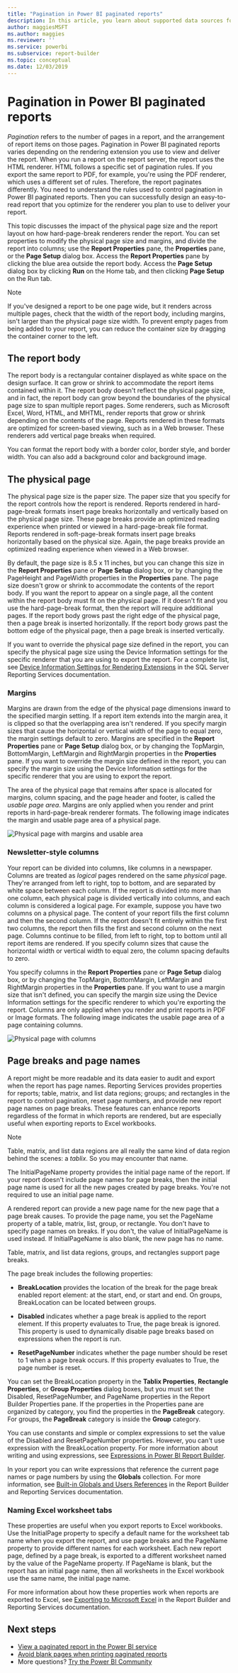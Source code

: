 ```yaml
---
title: "Pagination in Power BI paginated reports"
description: In this article, you learn about supported data sources for paginated reports in the Power BI service, and how to connect to Azure SQL Database data sources.
author: maggiesMSFT
ms.author: maggies
ms.reviewer: ''
ms.service: powerbi
ms.subservice: report-builder
ms.topic: conceptual
ms.date: 12/03/2019
---
```

# Pagination in Power BI paginated reports

 *Pagination* refers to the number of pages in a report, and the arrangement of report items on those pages. Pagination in Power BI paginated reports varies depending on the rendering extension you use to view and deliver the report. When you run a report on the report server, the report uses the HTML renderer. HTML follows a specific set of pagination rules. If you export the same report to PDF, for example, you're using the PDF renderer, which uses a different set of rules. Therefore, the report paginates differently. You need to understand the rules used to control pagination in Power BI paginated reports. Then you can successfully design an easy-to-read report that you optimize for the renderer you plan to use to deliver your report.  
  
 This topic discusses the impact of the physical page size and the report layout on how hard-page-break renderers render the report. You can set properties to modify the physical page size and margins, and divide the report into columns; use the **Report Properties** pane, the **Properties** pane, or the **Page Setup** dialog box. Access the **Report Properties** pane by clicking the blue area outside the report body. Access the **Page Setup** dialog box by clicking **Run** on the Home tab, and then clicking **Page Setup** on the Run tab.  
  
> [!NOTE]  
>  If you've designed a report to be one page wide, but it renders across multiple pages, check that the width of the report body, including margins, isn't larger than the physical page size width. To prevent empty pages from being added to your report, you can reduce the container size by dragging the container corner to the left.  

## The report body  
 The report body is a rectangular container displayed as white space on the design surface. It can grow or shrink to accommodate the report items contained within it. The report body doesn't reflect the physical page size, and in fact, the report body can grow beyond the boundaries of the physical page size to span multiple report pages. Some renderers, such as Microsoft Excel, Word, HTML, and MHTML, render reports that grow or shrink depending on the contents of the page. Reports rendered in these formats are optimized for screen-based viewing, such as in a Web browser. These renderers add vertical page breaks when required.  
  
 You can format the report body with a border color, border style, and border width. You can also add a background color and background image.  
  
## The physical page  
 The physical page size is the paper size. The paper size that you specify for the report controls how the report is rendered. Reports rendered in hard-page-break formats insert page breaks horizontally and vertically based on the physical page size. These page breaks provide an optimized reading experience when printed or viewed in a hard-page-break file format. Reports rendered in soft-page-break formats insert page breaks horizontally based on the physical size. Again, the page breaks provide an optimized reading experience when viewed in a Web browser.  
  
 By default, the page size is 8.5 x 11 inches, but you can change this size in the **Report Properties** pane or **Page Setup** dialog box, or by changing the PageHeight and PageWidth properties in the **Properties** pane. The page size doesn't grow or shrink to accommodate the contents of the report body. If you want the report to appear on a single page, all the content within the report body must fit on the physical page. If it doesn't fit and you use the hard-page-break format, then the report will require additional pages. If the report body grows past the right edge of the physical page, then a page break is inserted horizontally. If the report body grows past the bottom edge of the physical page, then a page break is inserted vertically.  
  
 If you want to override the physical page size defined in the report, you can specify the physical page size using the Device Information settings for the specific renderer that you are using to export the report. For a complete list, see [Device Information Settings for Rendering Extensions](https://docs.microsoft.com/sql/reporting-services/device-information-settings-for-rendering-extensions-reporting-services?view=sql-server-2017) in the SQL Server Reporting Services documentation.  
  
### Margins

 Margins are drawn from the edge of the physical page dimensions inward to the specified margin setting. If a report item extends into the margin area, it is clipped so that the overlapping area isn't rendered. If you specify margin sizes that cause the horizontal or vertical width of the page to equal zero, the margin settings default to zero. Margins are specified in the **Report Properties** pane or **Page Setup** dialog box, or by changing the TopMargin, BottomMargin, LeftMargin and RightMargin properties in the **Properties** pane. If you want to override the margin size defined in the report, you can specify the margin size using the Device Information settings for the specific renderer that you are using to export the report.  
  
 The area of the physical page that remains after space is allocated for margins, column spacing, and the page header and footer, is called the *usable page area*. Margins are only applied when you render and print reports in hard-page-break renderer formats. The following image indicates the margin and usable page area of a physical page.  
  
![Physical page with margins and usable area](media/paginated-reports-pagination/power-bi-paginated-rs-page-margins.png) 
  
### Newsletter-style columns  

 Your report can be divided into columns, like columns in a newspaper. Columns are treated as *logical* pages rendered on the same *physical* page. They're arranged from left to right, top to bottom, and are separated by white space between each column. If the report is divided into more than one column, each physical page is divided vertically into columns, and each column is considered a logical page. For example, suppose you have two columns on a physical page. The content of your report fills the first column and then the second column. If the report doesn't fit entirely within the first two columns, the report then fills the first and second column on the next page. Columns continue to be filled, from left to right, top to bottom until all report items are rendered. If you specify column sizes that cause the horizontal width or vertical width to equal zero, the column spacing defaults to zero.  
  
 You specify columns in the **Report Properties** pane or **Page Setup** dialog box, or by changing the TopMargin, BottomMargin, LeftMargin and RightMargin properties in the **Properties** pane. If you want to use a margin size that isn't defined, you can specify the margin size using the Device Information settings for the specific renderer to which you're exporting the report. Columns are only applied when you render and print reports in PDF or Image formats. The following image indicates the usable page area of a page containing columns.  
  
![Physical page with columns](media/paginated-reports-pagination/power-bi-paginated-rs-page-columns.png)
  
## Page breaks and page names

 A report might be more readable and its data easier to audit and export when the report has page names. Reporting Services provides properties for reports; table, matrix, and list data regions; groups; and rectangles in the report to control pagination, reset page numbers, and provide new report page names on page breaks. These features can enhance reports regardless of the format in which reports are rendered, but are especially useful when exporting reports to Excel workbooks.

> [!NOTE]
> Table, matrix, and list data regions are all really the same kind of data region behind the scenes: a *tablix*. So you may encounter that name. 

 The InitialPageName property provides the initial page name of the report. If your report doesn't include page names for page breaks, then the initial page name is used for all the new pages created by page breaks. You're not required to use an initial page name.  
  
 A rendered report can provide a new page name for the new page that a page break causes. To provide the page name, you set the PageName property of a table, matrix, list, group, or rectangle. You don't have to specify page names on breaks. If you don't, the value of InitialPageName is used instead. If InitialPageName is also blank, the new page has no name.  
  
 Table, matrix, and list data regions, groups, and rectangles support page breaks.  
  
 The page break includes the following properties:  
  
- **BreakLocation** provides the location of the break for the page break enabled report element: at the start, end, or start and end. On groups, BreakLocation can be located between groups.  
  
- **Disabled** indicates whether a page break is applied to the report element. If this property evaluates to True, the page break is ignored. This property is used to dynamically disable page breaks based on expressions when the report is run.  
  
- **ResetPageNumber** indicates whether the page number should be reset to 1 when a page break occurs. If this property evaluates to True, the page number is reset.  
  
 You can set the BreakLocation property in the **Tablix Properties**, **Rectangle Properties**, or **Group Properties** dialog boxes, but you must set the Disabled, ResetPageNumber, and PageName properties in the Report Builder Properties pane. If the properties in the Properties pane are organized by category, you find the properties in the **PageBreak** category. For groups, the **PageBreak** category is inside the **Group** category.  
  
 You can use constants and simple or complex expressions to set the value of the Disabled and ResetPageNumber properties. However, you can't use expression with the BreakLocation property. For more information about writing and using expressions, see [Expressions in Power BI Report Builder](report-builder-expressions.md).  
  
 In your report you can write expressions that reference the current page names or page numbers by using the **Globals** collection. For more information, see [Built-in Globals and Users References](https://docs.microsoft.com/sql/reporting-services/report-design/built-in-collections-built-in-globals-and-users-references-report-builder?view=sql-server-2017) in the Report Builder and Reporting Services documentation.
  
### Naming Excel worksheet tabs

 These properties are useful when you export reports to Excel workbooks. Use the InitialPage property to specify a default name for the worksheet tab name when you export the report, and use page breaks and the PageName property to provide different names for each worksheet. Each new report page, defined by a page break, is exported to a different worksheet named by the value of the PageName property. If PageName is blank, but the report has an initial page name, then all worksheets in the Excel workbook use the same name, the initial page name.  
  
 For more information about how these properties work when reports are exported to Excel, see [Exporting to Microsoft Excel](https://docs.microsoft.com/sql/reporting-services/report-builder/exporting-to-microsoft-excel-report-builder-and-ssrs) in the Report Builder and Reporting Services documentation.  
  
## Next steps

- [View a paginated report in the Power BI service](../consumer/paginated-reports-view-power-bi-service.md)
- [Avoid blank pages when printing paginated reports](../guidance/report-paginated-blank-page.md)
- More questions? [Try the Power BI Community](https://community.powerbi.com/)
